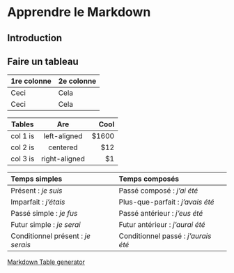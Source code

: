 # Apprendre le Markdown

## Introduction

## Faire un tableau

|  1re colonne| 2e colonne|
|:--|:--|
|  Ceci|Cela  |
|  Ceci|Cela  |

| Tables   |      Are      |  Cool |
|----------|:-------------:|------:|
| col 1 is |  left-aligned | $1600 |
| col 2 is |    centered   |   $12 |
| col 3 is | right-aligned |    $1 |

|Temps simples|Temps composés|
|:--|:--|
|Présent : *je suis*|Passé composé : *j’ai été*|
|Imparfait : *j’étais*|Plus-que-parfait : *j’avais été*|
|Passé simple : *je fus*|Passé antérieur : *j’eus été*|
|Futur simple : *je serai*|Futur antérieur : *j’aurai été*|
|Conditionnel présent : *je serais*|Conditionnel passé : *j’aurais été*|

[Markdown Table generator](http://www.tablesgenerator.com/markdown_tables)